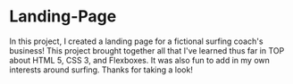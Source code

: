 # Landing-Page
In this project, I created a landing page for a fictional surfing coach's business! This project brought together all that I've learned thus far in TOP about HTML 5, CSS 3, and Flexboxes. It was also fun to add in my own interests around surfing. Thanks for taking a look!

